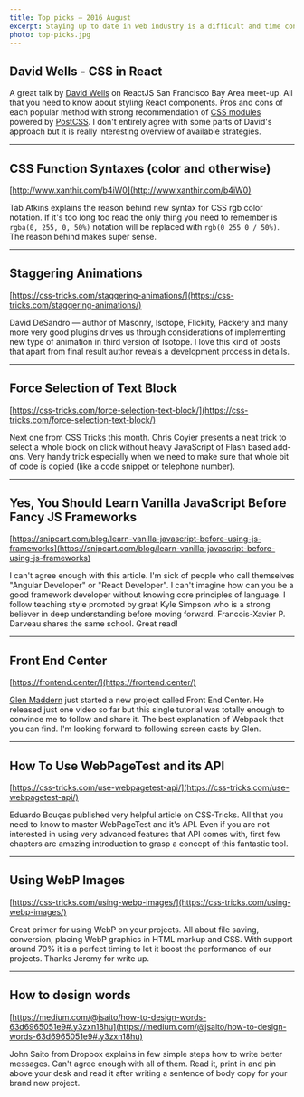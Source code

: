 ```yaml
---
title: Top picks — 2016 August
excerpt: Staying up to date in web industry is a difficult and time consuming task. I would like to share with you my top finds from the past month.
photo: top-picks.jpg
---
```


## David Wells - CSS in React

A great talk by [David Wells](https://twitter.com/DavidWells) on ReactJS San Francisco Bay Area meet-up. All that you need to know about styling React components. Pros and cons of each popular method with strong recommendation of [CSS modules](https://github.com/css-modules/css-modules) powered by [PostCSS](http://postcss.org/). I don't entirely agree with some parts of David's approach but it is really interesting overview of available strategies.

- - -

## CSS Function Syntaxes (color and otherwise)

[http://www.xanthir.com/b4iW0](http://www.xanthir.com/b4iW0)

Tab Atkins explains the reason behind new syntax for CSS rgb color notation. If it's too long too read the only thing you need to remember is `rgba(0, 255, 0, 50%)` notation will be replaced with `rgb(0 255 0 / 50%)`. The reason behind makes super sense.

- - -

## Staggering Animations

[https://css-tricks.com/staggering-animations/](https://css-tricks.com/staggering-animations/)

David DeSandro — author of Masonry, Isotope, Flickity, Packery and many more very good plugins drives us through considerations of implementing new type of animation in third version of Isotope. I love this kind of posts that apart from final result author reveals a development process in details.

- - -

## Force Selection of Text Block

[https://css-tricks.com/force-selection-text-block/](https://css-tricks.com/force-selection-text-block/)

Next one from CSS Tricks this month. Chris Coyier presents a neat trick to select a whole block on click without heavy JavaScript of Flash based add-ons. Very handy trick especially when we need to make sure that whole bit of code is copied (like a code snippet or telephone number).

- - -

## Yes, You Should Learn Vanilla JavaScript Before Fancy JS Frameworks

[https://snipcart.com/blog/learn-vanilla-javascript-before-using-js-frameworks](https://snipcart.com/blog/learn-vanilla-javascript-before-using-js-frameworks)

I can't agree enough with this article. I'm sick of people who call themselves "Angular Developer" or "React Developer". I can't imagine how can you be a good framework developer without knowing core principles of language. I follow teaching style promoted by great Kyle Simpson who is a strong believer in deep understanding before moving forward. Francois-Xavier P. Darveau shares the same school. Great read!

- - -

## Front End Center

[https://frontend.center/](https://frontend.center/)

[Glen Maddern](https://twitter.com/glenmaddern) just started a new project called Front End Center. He released just one video so far but this single tutorial was totally enough to convince me to follow and share it. The best explanation of Webpack that you can find. I'm looking forward to following screen casts by Glen.

- - -

## How To Use WebPageTest and its API

[https://css-tricks.com/use-webpagetest-api/](https://css-tricks.com/use-webpagetest-api/)

Eduardo Bouças published very helpful article on CSS-Tricks. All that you need to know to master WebPageTest and it's API. Even if you are not interested in using very advanced features that API comes with, first few chapters are amazing introduction to grasp a concept of this fantastic tool.

- - -

## Using WebP Images

[https://css-tricks.com/using-webp-images/](https://css-tricks.com/using-webp-images/)

Great primer for using WebP on your projects. All about file saving, conversion, placing WebP graphics in HTML markup and CSS. With support around 70% it is a perfect timing to let it boost the performance of our projects. Thanks Jeremy for write up.

- - -

## How to design words

[https://medium.com/@jsaito/how-to-design-words-63d6965051e9#.y3zxn18hu](https://medium.com/@jsaito/how-to-design-words-63d6965051e9#.y3zxn18hu)

John Saito from Dropbox explains in few simple steps how to write better messages. Can't agree enough with all of them. Read it, print in and pin above your desk and read it after writing a sentence of body copy for your brand new project.
